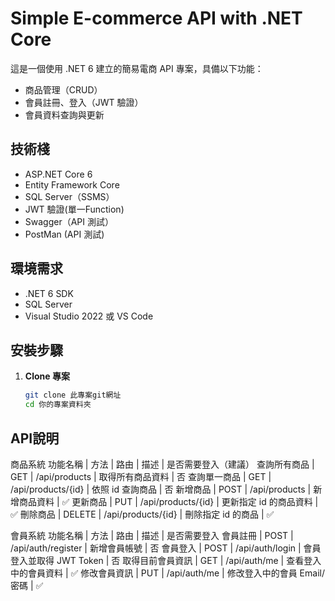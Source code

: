 # Simple E-commerce API with .NET Core

這是一個使用 .NET 6 建立的簡易電商 API 專案，具備以下功能：
- 商品管理（CRUD）
- 會員註冊、登入（JWT 驗證）
- 會員資料查詢與更新

## 技術棧

- ASP.NET Core 6
- Entity Framework Core
- SQL Server（SSMS）
- JWT 驗證(單一Function)
- Swagger（API 測試）
- PostMan (API 測試)

## 環境需求

- .NET 6 SDK
- SQL Server
- Visual Studio 2022 或 VS Code

## 安裝步驟

1. **Clone 專案**
   ```bash
   git clone 此專案git網址
   cd 你的專案資料夾

## API說明

商品系統
功能名稱 | 方法 | 路由 | 描述 | 是否需要登入（建議）
查詢所有商品 | GET | /api/products | 取得所有商品資料 | 否
查詢單一商品 | GET | /api/products/{id} | 依照 id 查詢商品 | 否
新增商品 | POST | /api/products | 新增商品資料 | ✅
更新商品 | PUT | /api/products/{id} | 更新指定 id 的商品資料 | ✅
刪除商品 | DELETE | /api/products/{id} | 刪除指定 id 的商品 | ✅

會員系統
功能名稱 | 方法 | 路由 | 描述 | 是否需要登入
會員註冊 | POST | /api/auth/register | 新增會員帳號 | 否
會員登入 | POST | /api/auth/login | 會員登入並取得 JWT Token | 否
取得目前會員資訊 | GET | /api/auth/me | 查看登入中的會員資料 | ✅
修改會員資訊 | PUT | /api/auth/me | 修改登入中的會員 Email/密碼 | ✅